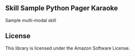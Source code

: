 ## Skill Sample Python Pager Karaoke

Sample multi-modal skill

## License

This library is licensed under the Amazon Software License.
